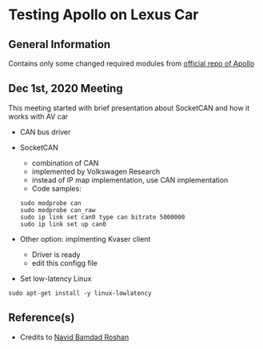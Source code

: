 # Testing Apollo on Lexus Car

## General Information
Contains only some changed required modules from [official repo of Apollo](https://github.com/ApolloAuto/apollo)

## Dec 1st, 2020 Meeting
This meeting started with brief presentation about SocketCAN and how it works with AV car

- CAN bus driver
- SocketCAN
	- combination of CAN
	- implemented by Volkswagen Research
	- instead of IP map implementation, use CAN implementation
	- Code samples:
	
	```UNIX
	sudo modprobe can
	sudo modprobe can_raw
	sudo ip link set can0 type can bitrate 5000000
	sudo ip link set up can0
	```
- Other option: implmenting Kvaser client
	- Driver is ready
	- edit this configg file
- Set low-latency Linux

`sudo apt-get install -y linux-lowlatency`


## Reference(s)
- Credits to [Navid Bamdad Roshan](https://docs.google.com/document/d/19-NjgMJckhQ-rYFoHw4eI5fy8FPJ3ofTIzXevZ1Xh-0/edit?usp=sharing)